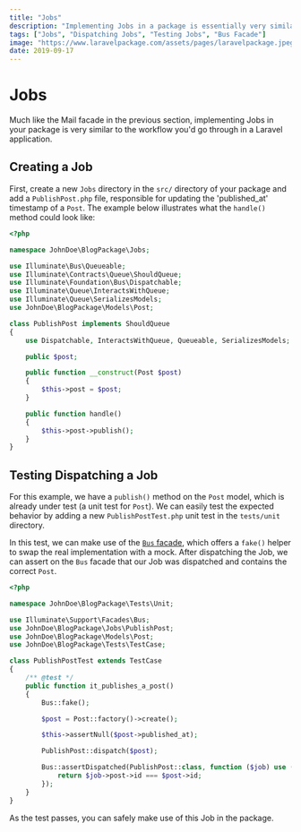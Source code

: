```yaml
---
title: "Jobs"
description: "Implementing Jobs in a package is essentially very similar to the workflow within a regular Laravel application. This section also covers testing the Job using the Bus facade."
tags: ["Jobs", "Dispatching Jobs", "Testing Jobs", "Bus Facade"]
image: "https://www.laravelpackage.com/assets/pages/laravelpackage.jpeg"
date: 2019-09-17
---
```


# Jobs

Much like the Mail facade in the previous section, implementing Jobs in your package is very similar to the workflow you'd go through in a Laravel application.

## Creating a Job

First, create a new `Jobs` directory in the `src/` directory of your package and add a `PublishPost.php` file, responsible for updating the 'published_at' timestamp of a `Post`. The example below illustrates what the `handle()` method could look like:

```php
<?php

namespace JohnDoe\BlogPackage\Jobs;

use Illuminate\Bus\Queueable;
use Illuminate\Contracts\Queue\ShouldQueue;
use Illuminate\Foundation\Bus\Dispatchable;
use Illuminate\Queue\InteractsWithQueue;
use Illuminate\Queue\SerializesModels;
use JohnDoe\BlogPackage\Models\Post;

class PublishPost implements ShouldQueue
{
    use Dispatchable, InteractsWithQueue, Queueable, SerializesModels;

    public $post;

    public function __construct(Post $post)
    {
        $this->post = $post;
    }

    public function handle()
    {
        $this->post->publish();
    }
}
```

## Testing Dispatching a Job

For this example, we have a `publish()` method on the `Post` model, which is already under test (a unit test for `Post`). We can easily test the expected behavior by adding a new `PublishPostTest.php` unit test in the `tests/unit` directory.

In this test, we can make use of the [`Bus` facade](https://laravel.com/docs/mocking#bus-fake), which offers a `fake()` helper to swap the real implementation with a mock. After dispatching the Job, we can assert on the `Bus` facade that our Job was dispatched and contains the correct `Post`.

```php
<?php

namespace JohnDoe\BlogPackage\Tests\Unit;

use Illuminate\Support\Facades\Bus;
use JohnDoe\BlogPackage\Jobs\PublishPost;
use JohnDoe\BlogPackage\Models\Post;
use JohnDoe\BlogPackage\Tests\TestCase;

class PublishPostTest extends TestCase
{
    /** @test */
    public function it_publishes_a_post()
    {
        Bus::fake();

        $post = Post::factory()->create();

        $this->assertNull($post->published_at);

        PublishPost::dispatch($post);

        Bus::assertDispatched(PublishPost::class, function ($job) use ($post) {
            return $job->post->id === $post->id;
        });
    }
}
```

As the test passes, you can safely make use of this Job in the package.
